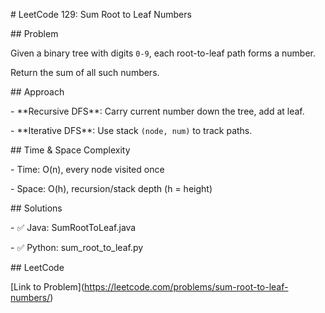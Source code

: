 \# LeetCode 129: Sum Root to Leaf Numbers



\## Problem

Given a binary tree with digits `0-9`, each root-to-leaf path forms a number.  

Return the sum of all such numbers.



\## Approach

\- \*\*Recursive DFS\*\*: Carry current number down the tree, add at leaf.

\- \*\*Iterative DFS\*\*: Use stack `(node, num)` to track paths.



\## Time \& Space Complexity

\- Time: O(n), every node visited once

\- Space: O(h), recursion/stack depth (h = height)



\## Solutions

\- ✅ Java: SumRootToLeaf.java

\- ✅ Python: sum\_root\_to\_leaf.py



\## LeetCode

\[Link to Problem](https://leetcode.com/problems/sum-root-to-leaf-numbers/)



